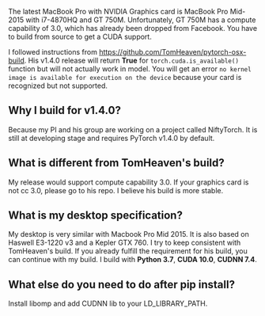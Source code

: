 The latest MacBook Pro with NVIDIA Graphics card is MacBook Pro Mid-2015 with i7-4870HQ and GT 750M.
Unfortunately, GT 750M has a compute capability of 3.0, which has already been dropped from Facebook.
You have to build from source to get a CUDA support.

I followed instructions from https://github.com/TomHeaven/pytorch-osx-build.
His v1.4.0 release will return **True** for ```torch.cuda.is_available()``` function but will not actually work in model.
You will get an error ```no kernel image is available for execution on the device``` because your card is recognized but not supported.

## Why I build for v1.4.0?
Because my PI and his group are working on a project called NiftyTorch. It is still at developing stage and requires PyTorch v1.4.0 by default.

## What is different from TomHeaven's build?
My release would support compute capability 3.0. If your graphics card is not cc 3.0, please go to his repo. I believe his build is more stable.

## What is my desktop specification?
My desktop is very similar with Macbook Pro Mid 2015.
It is also based on Haswell E3-1220 v3 and a Kepler GTX 760.
I try to keep consistent with TomHeaven's build. If you already fulfill the requirement for his build, you can continue with my build.
I build with **Python 3.7**, **CUDA 10.0**, **CUDNN 7.4**.

## What else do you need to do after pip install?
Install libomp and add CUDNN lib to your LD_LIBRARY_PATH.
